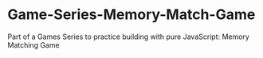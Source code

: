 # Game-Series-Memory-Match-Game
Part of a Games Series to practice building with pure JavaScript: Memory Matching Game
